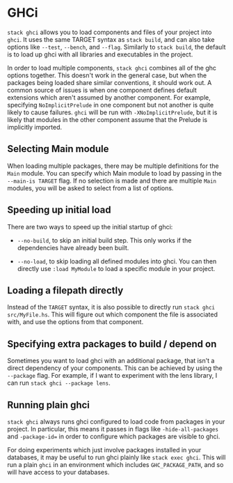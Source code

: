 # GHCi

`stack ghci` allows you to load components and files of your project into
`ghci`. It uses the same TARGET syntax as `stack build`, and can also take
options like `--test`, `--bench`, and `--flag`.  Similarly to `stack build`, the
default is to load up ghci with all libraries and executables in the project.

In order to load multiple components, `stack ghci` combines all of the ghc options
together.  This doesn't work in the general case, but when the packages being
loaded share similar conventions, it should work out.  A common source of issues
is when one component defines default extensions which aren't assumed by another
component.  For example, specifying `NoImplicitPrelude` in one component but
not another is quite likely to cause failures.  `ghci` will be run with
`-XNoImplicitPrelude`, but it is likely that modules in the other component
assume that the Prelude is implicitly imported.

## Selecting Main module

When loading multiple packages, there may be multiple definitions for the `Main`
module.  You can specify which Main module to load by passing in the
`--main-is TARGET` flag.  If no selection is made and there are multiple `Main`
modules, you will be asked to select from a list of options.

## Speeding up initial load

There are two ways to speed up the initial startup of ghci:

* `--no-build`, to skip an initial build step.  This only works if the
  dependencies have already been built.

* `--no-load`, to skip loading all defined modules into ghci.  You can then
  directly use `:load MyModule` to load a specific module in your project.

## Loading a filepath directly

Instead of the `TARGET` syntax, it is also possible to directly run
`stack ghci src/MyFile.hs`.  This will figure out which component the file is
associated with, and use the options from that component.

## Specifying extra packages to build / depend on

Sometimes you want to load ghci with an additional package, that isn't a direct
dependency of your components.  This can be achieved by using the `--package` flag.
For example, if I want to experiment with the lens library, I can run
`stack ghci --package lens`.

## Running plain ghci

`stack ghci` always runs ghci configured to load code from packages in your
project.  In particular, this means it passes in flags like `-hide-all-packages`
and `-package-id=` in order to configure which packages are visible to ghci.

For doing experiments which just involve packages installed in your databases,
it may be useful to run ghci plainly like `stack exec ghci`. This will run a
plain `ghci` in an environment which includes `GHC_PACKAGE_PATH`, and so will
have access to your databases.
